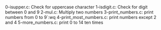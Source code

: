 0-isupper.c: Check for uppercase character
1-isdigit.c: Check for digit between 0 and 9
2-mul.c: Multiply two numbers
3-print_numbers.c: print numbers from 0 to 9`:wq
4-print_most_numbers.c: print numbers except 2 and 4
5-more_numbers.c: print 0 to 14 ten times
